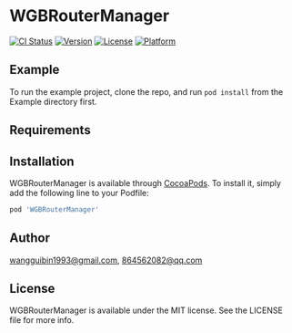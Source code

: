 # WGBRouterManager

[![CI Status](https://img.shields.io/travis/wangguibin1993@gmail.com/WGBRouterManager.svg?style=flat)](https://travis-ci.org/wangguibin1993@gmail.com/WGBRouterManager)
[![Version](https://img.shields.io/cocoapods/v/WGBRouterManager.svg?style=flat)](https://cocoapods.org/pods/WGBRouterManager)
[![License](https://img.shields.io/cocoapods/l/WGBRouterManager.svg?style=flat)](https://cocoapods.org/pods/WGBRouterManager)
[![Platform](https://img.shields.io/cocoapods/p/WGBRouterManager.svg?style=flat)](https://cocoapods.org/pods/WGBRouterManager)

## Example

To run the example project, clone the repo, and run `pod install` from the Example directory first.

## Requirements

## Installation

WGBRouterManager is available through [CocoaPods](https://cocoapods.org). To install
it, simply add the following line to your Podfile:

```ruby
pod 'WGBRouterManager'
```

## Author

wangguibin1993@gmail.com, 864562082@qq.com

## License

WGBRouterManager is available under the MIT license. See the LICENSE file for more info.

